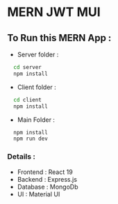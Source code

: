 # MERN JWT MUI

## To Run this MERN App : 

- Server folder : 

```bash
  cd server 
  npm install
```

- Client folder : 

```bash
  cd client
  npm install 
```

- Main Folder : 

```bash
  npm install 
  npm run dev
```

### Details :

- Frontend : React 19
- Backend : Express.js
- Database : MongoDb 
- UI : Material UI